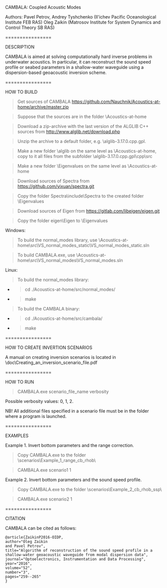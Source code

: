 CAMBALA: Coupled Acoustic Modes

Authors:
Pavel Petrov, Andrey Tyshchenko (Il'ichev Pacific Oceanological Institute FEB RAS) 
Oleg Zaikin (Matrosov Institute for System Dynamics and Control Theory SB RAS)


================

DESCRIPTION

CAMBALA is aimed at solving computationally hard inverse problems in underwater
acoustics. In particular, it can reconstruct the sound speed profile or seabed
parameters in a shallow-water waveguide using a dispersion-based geoacoustic 
inversion scheme.


================

HOW TO BUILD

> Get sources of CAMBALA https://github.com/Nauchnik/Acoustics-at-home/archive/master.zip

> Suppose that the sources are in the folder \Acoustics-at-home

> Download a zip-archive with the last version of the ALGLIB C++ sources from http://www.alglib.net/download.php

> Unzip the archive to a default folder, e.g. \alglib-3.17.0.cpp.gpl. 

> Make a new folder \alglib on the same level as \Acoustics-at-home, copy to it all files from the
subfolder \alglib-3.17.0.cpp.gpl\cpp\src

> Make a new folder \Eigenvalues on the same level as \Acoustics-at-home

> Download sources of Spectra from https://github.com/yixuan/spectra.git

> Copy the folder Spectra\include\Spectra to the created folder \Eigenvalues

> Download sources of Eigen from https://gitlab.com/libeigen/eigen.git

> Copy the folder eigen\Eigen to \Eigenvalues

Windows:

> To build the normal_modes library, use \Acoustics-at-home\src\VS_normal_modes_static\VS_normal_modes_static.sln

> To build CAMBALA.exe, use \Acoustics-at-home\src\VS_normal_modes\VS_normal_modes.sln

Linux:

> To build the normal_modes library:

- > cd ./Acoustics-at-home/src/normal_modes/

- > make

> To build the CAMBALA binary:

- > cd ./Acoustics-at-home/src/cambala/

- > make


================

HOW TO CREATE INVERTION SCENARIOS

A manual on creating inversion scenarios is located in
\doc\Creating_an_inversion_scenario_file.pdf


================

HOW TO RUN

> CAMBALA.exe scenario_file_name verbosity

Possible verbosity values: 0, 1, 2.

NB! All additional files specified in a scenario file must be in the folder where a program is launched. 


================

EXAMPLES

Example 1. Invert bottom parameters and the range correction.

> Copy CAMBALA.exe to the folder \scenarios\Example_1_range_cb_rhob\

> CAMBALA.exe scenario1 1

Example 2. Invert bottom parameters and the sound speed profile.

> Copy CAMBALA.exe to the folder \scenarios\Example_2_cb_rhob_ssp\

> CAMBALA.exe scenario2 1


================

CITATION

CAMBALA can be cited as follows:

```
@article{ZaikinP2016-OIDP,
author="Oleg Zaikin
and Pavel Petrov",
title="Algorithm of reconstruction of the sound speed profile in a shallow-water geoacoustic waveguide from modal dispersion data",
journal="Optoelectronics, Instrumentation and Data Processing",
year="2016",
volume="52",
number="3",
pages="259--265"
}

